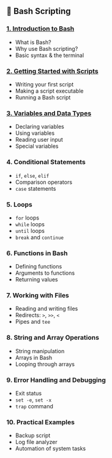 ## 🧠 Bash Scripting

### [1. Introduction to Bash](./lessons/Lesson-1-Introduction-to-Bash.md)

* What is Bash?
* Why use Bash scripting?
* Basic syntax & the terminal

### [2. Getting Started with Scripts](./lessons/Lesson-2-Getting-Started-with-Scripts.md)

* Writing your first script
* Making a script executable
* Running a Bash script

### [3. Variables and Data Types](./lessons/Lesson-3-Variables-and-Data-Types.md)

* Declaring variables
* Using variables
* Reading user input
* Special variables

### 4. Conditional Statements

* `if`, `else`, `elif`
* Comparison operators
* `case` statements

### 5. Loops

* `for` loops
* `while` loops
* `until` loops
* `break` and `continue`

### 6. Functions in Bash

* Defining functions
* Arguments to functions
* Returning values

### 7. Working with Files

* Reading and writing files
* Redirects: `>`, `>>`, `<`
* Pipes and `tee`

### 8. String and Array Operations

* String manipulation
* Arrays in Bash
* Looping through arrays

### 9. Error Handling and Debugging

* Exit status
* `set -e`, `set -x`
* `trap` command

### 10. Practical Examples

* Backup script
* Log file analyzer
* Automation of system tasks